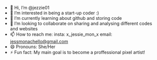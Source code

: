 - 👋 Hi, I’m @jezzie01
- 👀 I’m interested in being a start-up coder :)
- 🌱 I’m currently learning about github and storing code
- 💞️ I’m looking to collaborate on sharing and analysing different codes and websites
- 📫 How to reach me: insta: x_jessie_mon_x email: jessmonachello@gmail.com
- 😄 Pronouns: She/Her
- ⚡ Fun fact: My main goal is to become a proffessional pixel artist! 

<!---
jezzie01/jezzie01 is a ✨ special ✨ repository because its `README.md` (this file) appears on your GitHub profile.
You can click the Preview link to take a look at your changes.
--->
